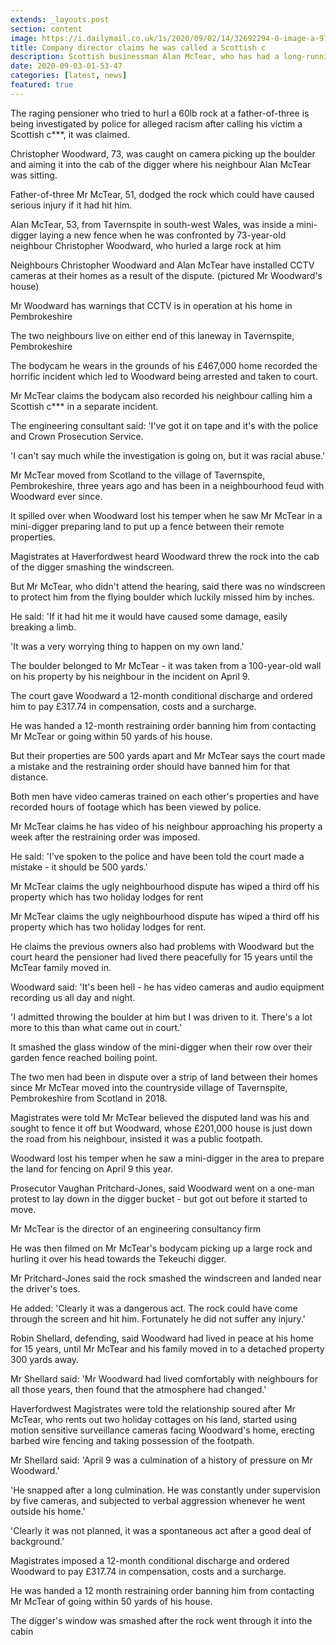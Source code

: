 ```yaml
---
extends: _layouts.post
section: content
image: https://i.dailymail.co.uk/1s/2020/09/02/14/32692294-0-image-a-97_1599054421788.jpg 
title: Company director claims he was called a Scottish c 
description: Scottish businessman Alan McTear, who has had a long-running feud with his next door neighbour in south Wales claims he was racially abused by the pensioner, Christopher Woodward. 
date: 2020-09-03-01-53-47 
categories: [latest, news] 
featured: true 
--- 
```

The raging pensioner who tried to hurl a 60lb rock at a father-of-three is being investigated by police for alleged racism after calling his victim a Scottish c***, it was claimed.

Christopher Woodward, 73, was caught on camera picking up the boulder and aiming it into the cab of the digger where his neighbour Alan McTear was sitting.

Father-of-three Mr McTear, 51, dodged the rock which could have caused serious injury if it had hit him.

Alan McTear, 53, from Tavernspite in south-west Wales, was inside a mini-digger laying a new fence when he was confronted by 73-year-old neighbour Christopher Woodward, who hurled a large rock at him 

Neighbours Christopher Woodward and Alan McTear have installed CCTV cameras at their homes as a result of the dispute. (pictured Mr Woodward's house) 

Mr Woodward has warnings that CCTV is in operation at his home in Pembrokeshire 

The two neighbours live on either end of this laneway in Tavernspite, Pembrokeshire 

The bodycam he wears in the grounds of his £467,000 home recorded the horrific incident which led to Woodward being arrested and taken to court.

Mr McTear claims the bodycam also recorded his neighbour calling him a Scottish c*** in a separate incident.

The engineering consultant said: 'I've got it on tape and it's with the police and Crown Prosecution Service.

'I can't say much while the investigation is going on, but it was racial abuse.'

Mr McTear moved from Scotland to the village of Tavernspite, Pembrokeshire, three years ago and has been in a neighbourhood feud with Woodward ever since.

It spilled over when Woodward lost his temper when he saw Mr McTear in a mini-digger preparing land to put up a fence between their remote properties.

Magistrates at Haverfordwest heard Woodward threw the rock into the cab of the digger smashing the windscreen.

But Mr McTear, who didn't attend the hearing, said there was no windscreen to protect him from the flying boulder which luckily missed him by inches.

He said: 'If it had hit me it would have caused some damage, easily breaking a limb.

'It was a very worrying thing to happen on my own land.'

The boulder belonged to Mr McTear - it was taken from a 100-year-old wall on his property by his neighbour in the incident on April 9.

The court gave Woodward a 12-month conditional discharge and ordered him to pay £317.74 in compensation, costs and a surcharge.

He was handed a 12-month restraining order banning him from contacting Mr McTear or going within 50 yards of his house.

But their properties are 500 yards apart and Mr McTear says the court made a mistake and the restraining order should have banned him for that distance.

Both men have video cameras trained on each other's properties and have recorded hours of footage which has been viewed by police.

Mr McTear claims he has video of his neighbour approaching his property a week after the restraining order was imposed.

He said: 'I've spoken to the police and have been told the court made a mistake - it should be 500 yards.'

Mr McTear claims the ugly neighbourhood dispute has wiped a third off his property which has two holiday lodges for rent

Mr McTear claims the ugly neighbourhood dispute has wiped a third off his property which has two holiday lodges for rent.

He claims the previous owners also had problems with Woodward but the court heard the pensioner had lived there peacefully for 15 years until the McTear family moved in.

Woodward said: 'It's been hell - he has video cameras and audio equipment recording us all day and night.

'I admitted throwing the boulder at him but I was driven to it. There's a lot more to this than what came out in court.'

It smashed the glass window of the mini-digger when their row over their garden fence reached boiling point.

The two men had been in dispute over a strip of land between their homes since Mr McTear moved into the countryside village of Tavernspite, Pembrokeshire from Scotland in 2018.

Magistrates were told Mr McTear believed the disputed land was his and sought to fence it off but Woodward, whose £201,000 house is just down the road from his neighbour, insisted it was a public footpath.

Woodward lost his temper when he saw a mini-digger in the area to prepare the land for fencing on April 9 this year.

Prosecutor Vaughan Pritchard-Jones, said Woodward went on a one-man protest to lay down in the digger bucket - but got out before it started to move.

Mr McTear is the director of an engineering consultancy firm 

He was then filmed on Mr McTear's bodycam picking up a large rock and hurling it over his head towards the Tekeuchi digger.

Mr Pritchard-Jones said the rock smashed the windscreen and landed near the driver's toes.

He added: 'Clearly it was a dangerous act. The rock could have come through the screen and hit him. Fortunately he did not suffer any injury.'

Robin Shellard, defending, said Woodward had lived in peace at his home for 15 years, until Mr McTear and his family moved in to a detached property 300 yards away.

Mr Shellard said: 'Mr Woodward had lived comfortably with neighbours for all those years, then found that the atmosphere had changed.'

Haverfordwest Magistrates were told the relationship soured after Mr McTear, who rents out two holiday cottages on his land, started using motion sensitive surveillance cameras facing Woodward's home, erecting barbed wire fencing and taking possession of the footpath.

Mr Shellard said: 'April 9 was a culmination of a history of pressure on Mr Woodward.'

'He snapped after a long culmination. He was constantly under supervision by five cameras, and subjected to verbal aggression whenever he went outside his home.'

'Clearly it was not planned, it was a spontaneous act after a good deal of background.'

Magistrates imposed a 12-month conditional discharge and ordered Woodward to pay £317.74 in compensation, costs and a surcharge.

He was handed a 12 month restraining order banning him from contacting Mr McTear of going within 50 yards of his house. 

The digger's window was smashed after the rock went through it into the cabin 

